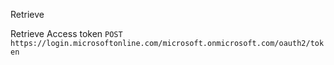 Retrieve 

Retrieve Access token
`POST https://login.microsoftonline.com/microsoft.onmicrosoft.com/oauth2/token`

